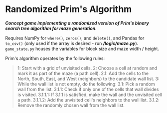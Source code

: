 # Randomized Prim's Algorithm

***Concept game implementing a randomized version of Prim's binary search tree algorithm for maze generation.***

Requires NumPy for `where()`, `zeros()`, and `delete()`, and Pandas for `to_csv()` (only used if the array is desired - run ***/logic/maze.py***).
`game_state.py` houses the variables for block size and maze width / height.

Prim's algorithm operates by the following rules:

> 1: Start with a grid of unvisited cells.
> 2: Choose a cell at random and mark it as part of the maze (a path cell).
>   2.1: Add the cells to the North, South, East, and West (neighbors) to the candidate wall list.
> 3: While the wall list is not empty, do the following:
>   3.1: Pick a random wall from the list.
>       3.1.1: Check if only one of the cells that wall divides is visited.
>           3.1.1.1: If 3.1.1 is satisfied, make the wall and the unvisited cell a path.
>               3.1.1.2: Add the unvisited cell's neighbors to the wall list.
>           3.1.2: Remove the randomly chosen wall from the wall list.

